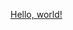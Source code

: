 <a href="https://www.nathan-lam.com/blog/embed-video-in-github-readme.html" target="_blank" > Hello, world!</a>
